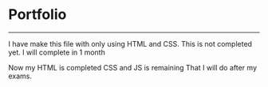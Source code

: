 

</head>
<body>
<h1>Portfolio</h1>
<hr>
<p>I have make this file with only using HTML and CSS. This is not completed yet. I will complete in 1 month</p>

<p>Now my HTML is completed CSS and JS is remaining That I will do after my exams.</p>
</body>
